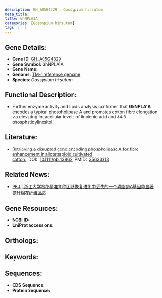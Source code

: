 ```yaml
---
description: GH_A05G4329 ; Gossypium hirsutum
meta_title:
title: GhNPLA1A
categories: [Gossypium hirsutum]
tags: [  ]
---
```


## Gene Details:
- **Gene ID:**	[GH_A05G4329]()
- **Gene Symbol:** GhNPLA1A
- **Gene Name:** 
- **Genome:** [TM-1 reference genome]()
- **Species:** *Gossypium hirsutum*

## Functional Description:
   - Further enzyme activity and lipids analysis confirmed that **GhNPLA1A** encodes a typical phospholipase A and promotes cotton fibre elongation via elevating intracellular levels of linolenic acid and 34:3 phosphatidylinositol.

## Literature:
   - [Retrieving a disrupted gene encoding phospholipase A for fibre enhancement in allotetraploid cultivated cotton.]( https://onlinelibrary.wiley.com/doi/10.1111/pbi.13862)&nbsp;&nbsp;DOI:&nbsp;&nbsp;[10.1111/pbi.13862](https://onlinelibrary.wiley.com/doi/10.1111/pbi.13862)&nbsp;&nbsp;PMID:&nbsp;&nbsp;[35633313](https://pubmed.ncbi.nlm.nih.gov/35633313/)

## Related News:
   - [PBJ | 浙江大学棉花精准育种团队恢复进化中丢失的一个磷脂酶A基因能显著提升棉花纤维品质](https://mp.weixin.qq.com/s?__biz=Mzg3MDEwNDEyMg==&mid=2247530225&idx=1&sn=8e0e88397b946ded716f864880186ca2&chksm=ce90dba4f9e752b2a2450271f0e0cda9c4e831376564108c0805679784e102e10edc696058b0&scene=27#wechat_redirect)

## Gene Resources:
- **NCBI ID:** [](https://www.ncbi.nlm.nih.gov/gene/?term=)
- **UniProt accessions:** [](https://www.uniprot.org/uniprotkb//entry)

## Orthologs:


## Keywords:


## Sequences:
- **CDS Sequence:**
- **Protein Sequence:**
